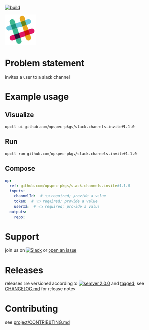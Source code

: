 [![build](https://github.com/opspec-pkgs/slack.channels.invite/actions/workflows/build.yml/badge.svg)](https://github.com/opspec-pkgs/slack.channels.invite/actions/workflows/build.yml)


<img src="icon.svg" alt="icon" height="100px">

# Problem statement

invites a user to a slack channel

# Example usage

## Visualize

```shell
opctl ui github.com/opspec-pkgs/slack.channels.invite#1.1.0
```

## Run

```
opctl run github.com/opspec-pkgs/slack.channels.invite#1.1.0
```

## Compose

```yaml
op:
  ref: github.com/opspec-pkgs/slack.channels.invite#1.1.0
  inputs:
    channelId:  # 👈 required; provide a value
    token:  # 👈 required; provide a value
    userId:  # 👈 required; provide a value
  outputs:
    repo:
```

# Support

join us on
[![Slack](https://img.shields.io/badge/slack-opctl-E01563.svg)](https://join.slack.com/t/opctl/shared_invite/zt-51zodvjn-Ul_UXfkhqYLWZPQTvNPp5w)
or
[open an issue](https://github.com/opspec-pkgs/slack.channels.invite/issues)

# Releases

releases are versioned according to
[![semver 2.0.0](https://img.shields.io/badge/semver-2.0.0-brightgreen.svg)](http://semver.org/spec/v2.0.0.html)
and [tagged](https://git-scm.com/book/en/v2/Git-Basics-Tagging); see
[CHANGELOG.md](CHANGELOG.md) for release notes

# Contributing

see
[project/CONTRIBUTING.md](https://github.com/opspec-pkgs/project/blob/main/CONTRIBUTING.md)

